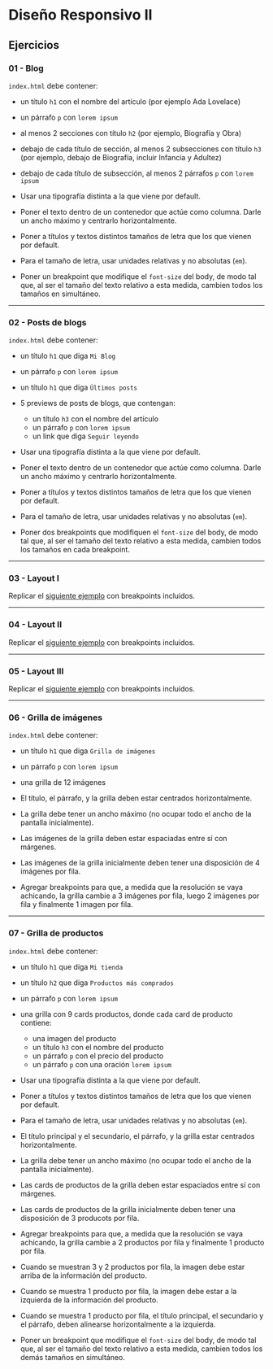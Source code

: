 # Diseño Responsivo II

## Ejercicios

### 01 - Blog

`index.html` debe contener:

- un título `h1` con el nombre del artículo (por ejemplo Ada Lovelace)
- un párrafo `p` con `lorem ipsum`
- al menos 2 secciones con título `h2` (por ejemplo, Biografía y Obra)
- debajo de cada título de sección, al menos 2 subsecciones con título `h3` (por ejemplo, debajo de Biografía, incluir Infancia y Adultez)
- debajo de cada título de subsección, al menos 2 párrafos `p` con `lorem ipsum`

- Usar una tipografía distinta a la que viene por default.
- Poner el texto dentro de un contenedor que actúe como columna. Darle un ancho máximo y centrarlo horizontalmente.
- Poner a títulos y textos distintos tamaños de letra que los que vienen por default.
- Para el tamaño de letra, usar unidades relativas y no absolutas (`em`).
- Poner un breakpoint que modifique el `font-size` del body, de modo tal que, al ser el tamaño del texto relativo a esta medida, cambien todos los tamaños en simultáneo.

---

### 02 - Posts de blogs

`index.html` debe contener:

- un título `h1` que diga `Mi Blog`
- un párrafo `p` con `lorem ipsum`
- un título `h1` que diga `Últimos posts`
- 5 previews de posts de blogs, que contengan:
  - un título `h3` con el nombre del artículo
  - un párrafo `p` con `lorem ipsum`
  - un link que diga `Seguir leyendo`

- Usar una tipografía distinta a la que viene por default.
- Poner el texto dentro de un contenedor que actúe como columna. Darle un ancho máximo y centrarlo horizontalmente.
- Poner a títulos y textos distintos tamaños de letra que los que vienen por default.
- Para el tamaño de letra, usar unidades relativas y no absolutas (`em`).
- Poner dos breakpoints que modifiquen el `font-size` del body, de modo tal que, al ser el tamaño del texto relativo a esta medida, cambien todos los tamaños en cada breakpoint.

---

### 03 - Layout I

Replicar el [siguiente ejemplo](https://ce7du.csb.app/) con breakpoints incluidos.

---

### 04 - Layout II

Replicar el [siguiente ejemplo](https://4ntmp.csb.app/) con breakpoints incluidos.

---

### 05 - Layout III

Replicar el [siguiente ejemplo](https://9eoom.csb.app/) con breakpoints incluidos.

---

### 06 - Grilla de imágenes

`index.html` debe contener:

- un título `h1` que diga `Grilla de imágenes`
- un párrafo `p` con `lorem ipsum`
- una grilla de 12 imágenes

- El título, el párrafo, y la grilla deben estar centrados horizontalmente.
- La grilla debe tener un ancho máximo (no ocupar todo el ancho de la pantalla inicialmente).
- Las imágenes de la grilla deben estar espaciadas entre sí con márgenes.
- Las imágenes de la grilla inicialmente deben tener una disposición de 4 imágenes por fila.
- Agregar breakpoints para que, a medida que la resolución se vaya achicando, la grilla cambie a 3 imágenes por fila, luego 2 imágenes por fila y finalmente 1 imagen por fila.

---

### 07 - Grilla de productos

`index.html` debe contener:

- un título `h1` que diga `Mi tienda`
- un título `h2` que diga `Productos más comprados`
- un párrafo `p` con `lorem ipsum`
- una grilla con 9 cards productos, donde cada card de producto contiene:
  - una imagen del producto
  - un título `h3` con el nombre del producto
  - un párrafo `p` con el precio del producto
  - un párrafo `p` con una oración `lorem ipsum`
  
- Usar una tipografía distinta a la que viene por default.  
- Poner a títulos y textos distintos tamaños de letra que los que vienen por default.
- Para el tamaño de letra, usar unidades relativas y no absolutas (`em`).
- El título principal y el secundario, el párrafo, y la grilla estar centrados horizontalmente.
- La grilla debe tener un ancho máximo (no ocupar todo el ancho de la pantalla inicialmente).
- Las cards de productos de la grilla deben estar espaciados entre sí con márgenes.
- Las cards de productos de la grilla inicialmente deben tener una disposición de 3 producots por fila.
- Agregar breakpoints para que, a medida que la resolución se vaya achicando, la grilla cambie a 2 productos por fila y finalmente 1 producto por fila.
- Cuando se muestran 3 y 2 productos por fila, la imagen debe estar arriba de la información del producto.
- Cuando se muestra 1 producto por fila, la imagen debe estar a la izquierda de la información del producto.
- Cuando se muestra 1 producto por fila, el título principal, el secundario y el párrafo, deben alinearse horizontalmente a la izquierda.
- Poner un breakpoint que modifique el `font-size` del body, de modo tal que, al ser el tamaño del texto relativo a esta medida, cambien todos los demás tamaños en simultáneo.
